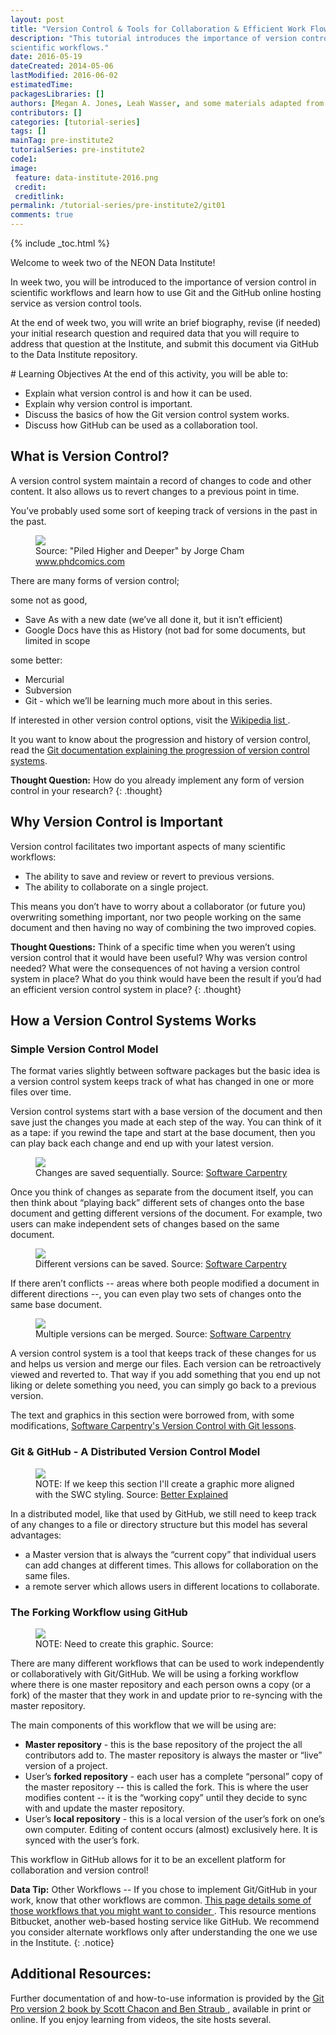 ```yaml
---
layout: post
title: "Version Control & Tools for Collaboration & Efficient Work Flow"
description: "This tutorial introduces the importance of version control in 
scientific workflows."
date: 2016-05-19
dateCreated: 2014-05-06
lastModified: 2016-06-02
estimatedTime: 
packagesLibraries: []
authors: [Megan A. Jones, Leah Wasser, and some materials adapted from Software Carpentry by NEON]
contributors: []
categories: [tutorial-series]
tags: []
mainTag: pre-institute2
tutorialSeries: pre-institute2
code1: 
image:
 feature: data-institute-2016.png
 credit:
 creditlink:
permalink: /tutorial-series/pre-institute2/git01
comments: true
---
```


{% include _toc.html %}

Welcome to week two of the NEON Data Institute!

In week two, you will be introduced to the importance of version control in 
scientific workflows and learn how to use Git and the GitHub online hosting 
service as version control tools. 

At the end of week two, you will write an brief biography, revise (if needed) 
your initial research question and required data that you will require to address that question at the 
Institute, and submit this document via GitHub to the Data Institute repository. 

<div id="objectives" markdown="1">
# Learning Objectives
At the end of this activity, you will be able to: 

* Explain what version control is and how it can be used.
* Explain why version control is important. 
* Discuss the basics of how the Git version control system works. 
* Discuss how GitHub can be used as a collaboration tool. 

</div>

## What is Version Control?

A version control system maintain a record of changes to code and other content. 
It also allows us to revert changes to a previous point in time. 

You’ve probably used some sort of keeping track of versions in the past in the 
past. 

<figure>
	<a href="http://www.phdcomics.com/comics/archive/phd101212s.gif">
	<img src="http://www.phdcomics.com/comics/archive/phd101212s.gif"></a>
	<figcaption> Source: "Piled Higher and Deeper" by Jorge Cham <a href=
"http://www.phdcomics.com" target="_blank"> www.phdcomics.com</a>
	</figcaption>
</figure>

There are many forms of version control; 

some not as good,

* Save As with a new date (we’ve all done it, but it isn’t efficient) 
* Google Docs have this as History (not bad for some documents, but limited in scope

some better:

* Mercurial
* Subversion
* Git - which we’ll be learning much more about in this series. 

If interested in other version control options, visit the 
<a href="https://en.wikipedia.org/wiki/List_of_version_control_software" target="_blank">Wikipedia list </a>.

It you want to know about the progression and history of version control, read
the 
<a href="https://git-scm.com/book/en/v2/Getting-Started-About-Version-Control" target="_blank"> Git documentation explaining the progression of version control systems</a>.


<i class="fa fa-star"></i> **Thought Question:** How do you already implement 
any form of version control in your research? 
{: .thought}

## Why Version Control is Important

Version control facilitates two important aspects of many scientific workflows:

* The ability to save and review or revert to previous versions. 
* The ability to collaborate on a single project.

This means you don’t have to worry about a collaborator (or future you) 
overwriting something important, nor two people working on the same document and
 then having no way of combining the two improved copies. 

<i class="fa fa-star"></i> **Thought Questions:** Think of a specific time when 
you weren’t using version control that it would have been useful? Why was 
version control needed? What were the consequences of not having a version 
control system in place? What do you think would have been the result if you’d 
had an efficient version control system in place? 
{: .thought}

## How a Version Control Systems Works

### Simple Version Control Model

The format varies slightly between software packages but the basic idea is a 
version control system keeps track of what has changed in one or more files 
over time.

Version control systems start with a base version of the document and then save
just the changes you made at each step of the way. You can think of it as a 
tape: if you rewind the tape and start at the base document, then you can play 
back each change and end up with your latest version.

 <figure>
	<a href="{{ site.baseurl }}/images/pre-institute-content/Git/SWC_Git_play-changes.svg">
	<img src="{{ site.baseurl }}/images/pre-institute-content/Git/SWC_Git_play-changes.svg"></a>
	<figcaption> Changes are saved sequentially. 
	Source: <a href="http://swcarpentry.github.io/git-novice/01-basics.html" target="_blank"> Software Carpentry </a> 
	</figcaption>
</figure>

Once you think of changes as separate from the document itself, you can then 
think about “playing back” different sets of changes onto the base document 
and getting different versions of the document. For example, two users can make 
independent sets of changes based on the same document.

 <figure>
	<a href="{{ site.baseurl }}/images/pre-institute-content/Git/SWC_Git_versions.svg">
	<img src="{{ site.baseurl }}/images/pre-institute-content/Git/SWC_Git_versions.svg"></a>
	<figcaption> Different versions can be saved. 
	Source: <a href="http://swcarpentry.github.io/git-novice/01-basics.html" target="_blank"> Software Carpentry </a>
	</figcaption>
</figure>

If there aren’t conflicts -- areas where both people modified a document in
different directions --, you can even play two sets of changes onto the same 
base document.

 <figure>
	<a href="{{ site.baseurl }}/images/pre-institute-content/Git/SWC_Git_merge.svg">
	<img src="{{ site.baseurl }}/images/pre-institute-content/Git/SWC_Git_merge.svg"></a>
	<figcaption>Multiple versions can be merged. 
	Source: <a href="http://swcarpentry.github.io/git-novice/01-basics.html" target="_blank"> Software Carpentry </a>
	</figcaption>
</figure>

A version control system is a tool that keeps track of these changes for us and 
helps us version and merge our files. Each version can be retroactively viewed 
and reverted to. That way if you add something that you end up not liking or 
delete something you need, you can simply go back to a previous version. 

The text and graphics in this section were borrowed from, with some modifications, 
<a href="http://swcarpentry.github.io/git-novice/01-basics.html" target="_blank"> Software Carpentry's Version Control with Git lessons</a>.

### Git & GitHub - A Distributed Version Control Model

 <figure>
	<a href="http://betterexplained.com/wp-content/uploads/version_control/distributed/distributed_example.png">
	<img src="http://betterexplained.com/wp-content/uploads/version_control/distributed/distributed_example.png"></a>
	<figcaption>NOTE: If we keep this section I'll create a graphic more aligned with the SWC styling. 
	Source: <a href="http://betterexplained.com/wp-content/uploads/version_control/distributed/distributed_example.png" target="_blank"> Better Explained </a>
	</figcaption>
</figure>

In a distributed model, like that used by GitHub, we still need to keep track of
any changes to a file or directory structure but this model has several 
advantages:
* a Master version that is always the “current copy” that individual users can 
add changes at different times. This allows for collaboration on the same files. 
* a remote server which allows users in different locations to collaborate. 

### The Forking Workflow using GitHub

 <figure>
	<a href="{{ site.baseurl }}/images/pre-institute-content/Git/gitWorkflowSketch.jpg">
	<img src="{{ site.baseurl }}/images/pre-institute-content/Git/gitWorkflowSketch.jpg"></a>
	<figcaption>NOTE: Need to create this graphic. 
	Source:  </a>
	</figcaption>
</figure>

There are many different workflows that can be used to work independently or 
collaboratively with Git/GitHub. We will be using a forking workflow where 
there is one master repository and each person owns a copy (or a fork) of the 
master that they work in and update prior to re-syncing with the master 
repository. 

The main components of this workflow that we will be using are:

* **Master repository** - this is the base repository of the project the all 
contributors add to. The master repository is always the master or “live” 
version of a project.  
* User’s **forked repository** - each user has a complete “personal” copy of the 
master repository -- this is called the fork. This is where the user modifies 
content -- it is the “working copy” until they decide to sync with and update 
the master repository. 
* User’s **local repository** - this is a local version of the user’s fork on one’s 
own computer. Editing of content occurs (almost) exclusively here. It is synced 
with the user’s fork. 

This workflow in GitHub allows for it to be an excellent platform for 
collaboration and version control!

<i class="fa fa-star"></i> **Data Tip:** Other Workflows -- If you chose to 
implement Git/GitHub in your work, know that other workflows are common. 
<a href="<https://ru.atlassian.com/git/tutorials/comparing-workflows/gitflow-workflow" target="_blank">This page details some of those workflows that you might want to consider </a>. 
This resource mentions Bitbucket, another web-based hosting service 
like GitHub. We recommend you consider alternate workflows only after 
understanding the one we use in the Institute. 
{: .notice}

## Additional Resources: 
Further documentation of and how-to-use information is provided by the 
<a href="https://git-scm.com/doc " target="_blank" >Git Pro version 2 book by Scott Chacon and Ben Straub </a>, 
available in print or online. If you enjoy learning from videos, the site hosts
several. 
